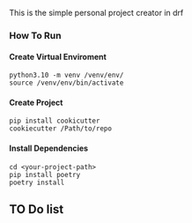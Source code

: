 
This is the simple personal project creator in drf

### How To Run

#### Create Virtual Enviroment

```
python3.10 -m venv /venv/env/
source /venv/env/bin/activate
```

#### Create Project

```
pip install cookicutter
cookiecutter /Path/to/repo 
```

#### Install Dependencies

```
cd <your-project-path>
pip install poetry
poetry install
```

## TO Do list
